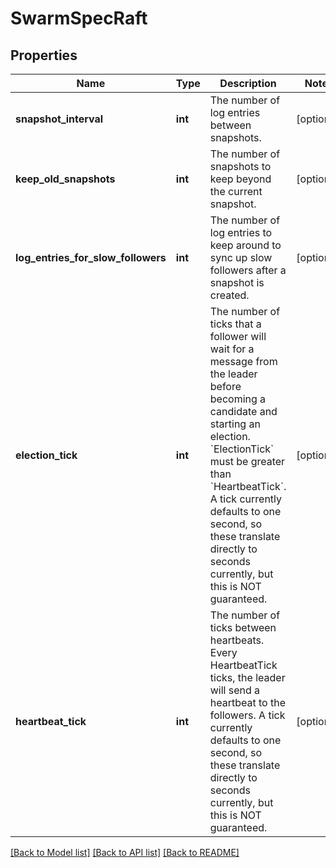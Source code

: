 # SwarmSpecRaft

## Properties
Name | Type | Description | Notes
------------ | ------------- | ------------- | -------------
**snapshot_interval** | **int** | The number of log entries between snapshots. | [optional] 
**keep_old_snapshots** | **int** | The number of snapshots to keep beyond the current snapshot. | [optional] 
**log_entries_for_slow_followers** | **int** | The number of log entries to keep around to sync up slow followers after a snapshot is created. | [optional] 
**election_tick** | **int** | The number of ticks that a follower will wait for a message from the leader before becoming a candidate and starting an election. &#x60;ElectionTick&#x60; must be greater than &#x60;HeartbeatTick&#x60;.  A tick currently defaults to one second, so these translate directly to seconds currently, but this is NOT guaranteed. | [optional] 
**heartbeat_tick** | **int** | The number of ticks between heartbeats. Every HeartbeatTick ticks, the leader will send a heartbeat to the followers.  A tick currently defaults to one second, so these translate directly to seconds currently, but this is NOT guaranteed. | [optional] 

[[Back to Model list]](../README.md#documentation-for-models) [[Back to API list]](../README.md#documentation-for-api-endpoints) [[Back to README]](../README.md)


